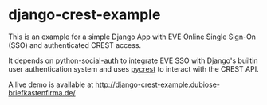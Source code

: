 # django-crest-example
This is an example for a simple Django App with EVE Online Single Sign-On (SSO) and authenticated CREST access.

It depends on [python-social-auth](http://psa.matiasaguirre.net/) to integrate EVE SSO with Django's builtin user authentication system and uses [pycrest](https://forums.eveonline.com/default.aspx?g=posts&t=398676) to interact with the CREST API.

A live demo is available at http://django-crest-example.dubiose-briefkastenfirma.de/
